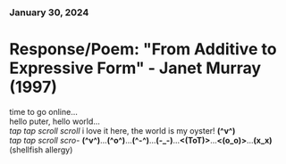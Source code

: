 ### January 30, 2024  
# Response/Poem: "From Additive to Expressive Form" - Janet Murray (1997)  

time to go online...  
hello puter, hello world...  
*tap tap scroll scroll* i love it here, the world is my oyster! **(^v^)**  
*tap tap scroll scro-* **(^v^)**...**(^o^)**...**(^-^)**...**(-_-)**...**<(ToT)>**...**<(o_o)>**...**(x_x)**    
(shellfish allergy)  

